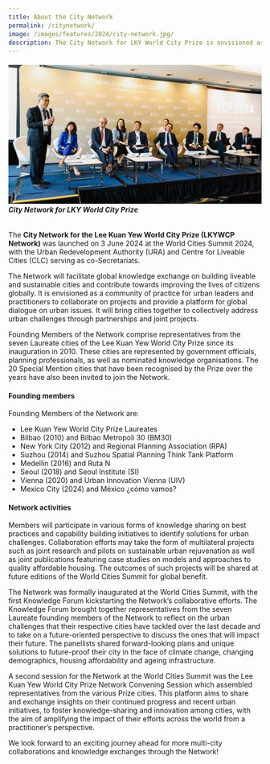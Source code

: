 ```yaml
---
title: About the City Network
permalink: /citynetwork/
image: /images/features/2024/city-network.jpg/
description: The City Network for LKY World City Prize is envisioned as a community of practice for urban leaders and practitioners to collaborate on projects and provide a platform for global dialogue on urban issues.
---
```


###### ![City Network](/images/features/2024/city-network.jpg/)**City Network for LKY World City Prize**

The **City Network for the Lee Kuan Yew World City Prize (LKYWCP Network)** was launched on 3 June 2024 at the World Cities Summit 2024, with the Urban Redevelopment Authority (URA) and Centre for Liveable Cities (CLC) serving as co-Secretariats.

The Network will facilitate global knowledge exchange on building liveable and sustainable cities and contribute towards improving the lives of citizens globally. It is envisioned as a community of practice for urban leaders and practitioners to collaborate on projects and provide a platform for global dialogue on urban issues. It will bring cities together to collectively address urban challenges through partnerships and joint projects.

Founding Members of the Network comprise representatives from the seven Laureate cities of the Lee Kuan Yew World City Prize since its inauguration in 2010. These cities are represented by government officials, planning professionals, as well as nominated knowledge organisations. The 20 Special Mention cities that have been recognised by the Prize over the years have also been invited to join the Network.

#### **Founding members**

Founding Members of the Network are:

- Lee Kuan Yew World City Prize Laureates
- Bilbao (2010) and Bilbao Metropoli 30 (BM30)
- New York City (2012) and Regional Planning Association (RPA)
- Suzhou (2014) and Suzhou Spatial Planning Think Tank Platform
- Medellín (2016) and Ruta N
- Seoul (2018) and Seoul Institute (SI)
- Vienna (2020) and Urban Innovation Vienna (UIV)
- Mexico City (2024) and México ¿cómo vamos?

#### **Network activities**

Members will participate in various forms of knowledge sharing on best practices and capability building initiatives to identify solutions for urban challenges. Collaboration efforts may take the form of multilateral projects such as joint research and pilots on sustainable urban rejuvenation as well as joint publications featuring case studies on models and approaches to quality affordable housing. The outcomes of such projects will be shared at future editions of the World Cities Summit for global benefit.

The Network was formally inaugurated at the World Cities Summit, with the first Knowledge Forum kickstarting the Network’s collaborative efforts. The Knowledge Forum brought together representatives from the seven Laureate founding members of the Network to reflect on the urban challenges that their respective cities have tackled over the last decade and to take on a future-oriented perspective to discuss the ones that will impact their future. The panellists shared forward-looking plans and unique solutions to future-proof their city in the face of climate change, changing demographics, housing affordability and ageing infrastructure.

A second session for the Network at the World Cities Summit was the Lee Kuan Yew World City Prize Network Convening Session which assembled representatives from the various Prize cities. This platform aims to share and exchange insights on their continued progress and recent urban initiatives, to foster knowledge-sharing and innovation among cities, with the aim of amplifying the impact of their efforts across the world from a practitioner’s perspective.

We look forward to an exciting journey ahead for more multi-city collaborations and knowledge exchanges through the Network!
